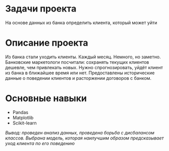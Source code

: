 # Задачи проекта #
На основе данных из банка определить клиента, который может уйти

# Описание проекта #

Из банка стали уходить клиенты. Каждый месяц. Немного, но заметно. Банковские маркетологи посчитали: сохранять текущих клиентов дешевле, чем привлекать новых.
Нужно спрогнозировать, уйдёт клиент из банка в ближайшее время или нет. Предоставлены исторические данные о поведении клиентов и расторжении договоров с банком.

# Основные навыки #
- Pandas
- Matplotlib
- Scikit-learn

*Вывод: проведен анализ данных, проведена борьба с дисбалансом классов. Выбрана модель, которая наилучшим образом предсказывает уход клиента по его поведению*
